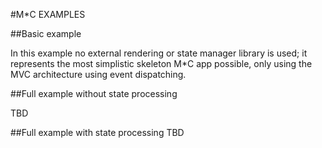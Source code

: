 #M\*C EXAMPLES

##Basic example

In this example no external rendering or state manager library is used; it represents the most simplistic skeleton M\*C app possible, only using the MVC architecture using event dispatching.

##Full example without state processing

TBD

##Full example with state processing
TBD
